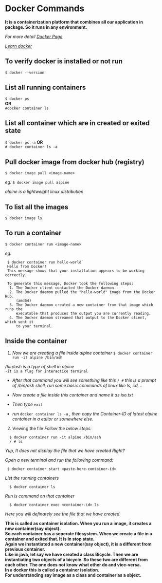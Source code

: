 # Docker Commands
 
**It is a containerization platform that combines all our application in package. So it runs in any environment.**
 
_For more detail [Docker Page](https://www.docker.com)_

_[Learn docker](https://training.play-with-docker.com)_

## To verify docker is installed or not run
 ```$ docker --version```

## List all **running** containers
  ```$ docker ps```  
  **OR**  <br>
  ```#docker container ls```

## List all container which are in **created** or **exited** state
  ```$ docker ps -a``` 
  **OR**  <br>
  ```# docker container ls -a```

## Pull docker image from docker hub (registry)
  ```$ docker image pull <image-name>```

  _eg:_
  ```$ docker image pull alpine```

  _alpine is a lightweight linux distribution_


## To list all the images
  ```$ docker image ls```

## To run a container
  ```$ docker container run <image-name>```

  _eg:_
   ```
    $ docker container run hello-world`
    Hello from Docker!
    This message shows that your installation appears to be working correctly.

    To generate this message, Docker took the following steps:
     1. The Docker client contacted the Docker daemon.
     2. The Docker daemon pulled the "hello-world" image from the Docker Hub.
        (amd64)
     3. The Docker daemon created a new container from that image which runs the
        executable that produces the output you are currently reading.
     4. The Docker daemon streamed that output to the Docker client, which sent it
        to your terminal.
   ```

## Inside the container
1. _Now we are creating a file inside alpine container_
  ```$ docker container run -it alpine /bin/ash```

  _/bin/ash is a type of shell in alpine_ <br>
  `-it is a flag for interactice terminal`

  - _After that command you will see something like this_ `/ #` _this is a prompt of /bin/ash shell, run some basic  commands of linux like ls, cd, .._

  - _Now create a file inside this container and name it as iso.txt_
  - _Then type_ `exit`

  - _run_ `docker container ls -a` _, then copy the Container-ID of latest alpine container in a editor or somewhere else._

2. Viewing the file
  _Follow the below steps:_
  ```
    $ docker container run -it alpine /bin/ash
    / # ls 
  ```

  _Yup, It does not display the file that we have created Right?_

  _Open a new terminal and run the following command:_

  ```
   $ docker container start <paste-here-container-id>
  ```

  _List the running containers_

  ```
    $ docker container ls 
  ```
   _Run ls command on that container_

  ```
    $ docker container exec <container-id> ls
  ```
  _Here you will definately see the file that we have created._

  **This is called as container isolation. When you run a image, it creates a new container(say object).**<br>
  **So each container has a seperate filesystem. When we create a file in a container and exited that. It is in stop state.**<br>
  **Again we instantiated a new container(say object), it is a different from previous container.**<br>
  **Like in java, let say we have created a class Bicycle. Then we are instantiating two objects of a bicycle. So these two are different from each other. The one does not know what other do and vice-versa.**<br>
  **In a docker this is called a container isolation.**<br>
  **For understanding say image as a class and container as a object.**<br>
